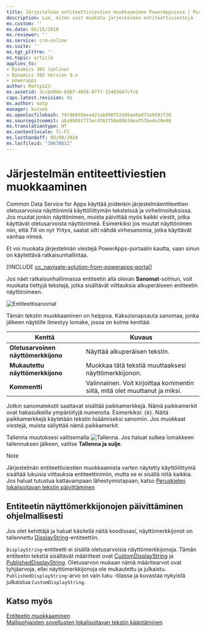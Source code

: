 ```yaml
---
title: Järjestelmän entiteettiviestien muokkaaminen PowerAppsissa | MicrosoftDocs
description: Lue, miten voit muokata järjestelmän entiteettiviestejä
ms.custom: ''
ms.date: 05/15/2018
ms.reviewer: ''
ms.service: crm-online
ms.suite: ''
ms.tgt_pltfrm: ''
ms.topic: article
applies_to:
- Dynamics 365 (online)
- Dynamics 365 Version 9.x
- powerapps
author: Mattp123
ms.assetid: 3ccbd8de-8d6f-4058-87f7-15463667cfc6
caps.latest.revision: 41
ms.author: matp
manager: kvivek
ms.openlocfilehash: 797d6855bea421abd90752dd9ae0ad73a9d92f38
ms.sourcegitcommit: aba996b1773ecdf62758e06b34eaf57bede29e08
ms.translationtype: HT
ms.contentlocale: fi-FI
ms.lasthandoff: 08/08/2018
ms.locfileid: "39678611"
---
```

# <a name="edit-system-entity-messages"></a>Järjestelmän entiteettiviestien muokkaaminen

Common Data Service for Apps käyttää joidenkin järjestelmäentiteettien oletusarvoisia näyttönimiä käyttöliittymän teksteissä ja virheilmoituksissa. Jos muutat jonkin näyttönimen, muista päivittää myös kaikki viestit, jotka käyttävät oletusarvoista näyttönimeä. Esimerkiksi jos muutat näyttönimen niin, että *Tili* on nyt *Yritys*, saatat silti nähdä virhesanomia, jotka käyttävät vanhaa nimeä.  

Et voi muokata järjestelmän viestejä PowerApps-portaalin kautta, vaan sinun on käytettävä ratkaisunhallintaa.

[!INCLUDE [cc_navigate-solution-from-powerapps-portal](../../includes/cc_navigate-solution-from-powerapps-portal.md)]

Jos näet ratkaisunhallinnassa entiteetin alla olevan **Sanomat**-solmun, voit muokata tiettyjä tekstejä, jotka sisältävät viittauksia alkuperäiseen entiteetin näyttönimeen. 

![Entiteettisanomat](../model-driven-apps/media/entity-messages.png)

Tämän tekstin muokkaaminen on helppoa. Kaksoisnapsauta sanomaa, jonka jälkeen näytölle ilmestyy lomake, jossa on kolme kenttää:  
  
|Kenttä|Kuvaus|  
|-----------|-----------------|  
|**Oletusarvoinen näyttömerkkijono**|Näyttää alkuperäisen tekstin.|  
|**Mukautettu näyttömerkkijono**|Muokkaa tätä tekstiä muuttaaksesi näyttömerkkijonon.|  
|**Kommentti**|Valinnainen. Voit kirjoittaa kommentin siitä, mitä olet muuttanut ja miksi.|  
  
Jotkin sanomatekstit saattavat sisältää paikkamerkkejä. Nämä paikkamerkit ovat hakasulkeilla ympäröityjä numeroita. Esimerkiksi: `{0}`. Näitä paikkamerkkejä käytetään tekstin lisäämiseksi sanomiin. Jos muokkaat viestejä, muista säilyttää nämä paikkamerkit. 

Tallenna muutoksesi valitsemalla ![Tallenna](media/save-entity-icon-solution-explorer.png). Jos haluat sulkea lomakkeen tallennuksen jälkeen, valitse **Tallenna ja sulje**.

> [!NOTE]
> Järjestelmän entiteettiviestien muokkaamista varten näytetty käyttöliittymä sisältää lukuisia viittauksia entiteettinimiin, mutta se ei sisällä niitä kaikkia. Jos haluat tutustua kattavampaan lähestymistapaan, katso [Peruskielen lokalisoitavan tekstin päivittäminen](../model-driven-apps/translate-localizable-text.md#updating-localizable-text-in-the-base-language)

## <a name="programmatically-update-entity-display-strings"></a>Entiteetin näyttömerkkijonojen päivittäminen ohjelmallisesti

Jos olet kehittäjä ja haluat käsitellä näitä koodissasi, näyttömerkkijonot on tallennettu [DisplayString](../../developer/common-data-service/reference/entities/displaystring.md)-entiteettiin. 

`DisplayString`-entiteetti ei sisällä oletusarvoisia näyttömerkkijonoja. Tämän entiteetin tekstiä sisältävät määritteet ovat [CustomDisplayString](../../developer/common-data-service/reference/entities/displaystring.md#BKMK_CustomDisplayString) ja [PublishedDisplayString](../../developer/common-data-service/reference/entities/displaystring.md#BKMK_PublishedDisplayString). Oletusarvon mukaan nämä määritearvot ovat tyhjäarvoja, ellei näyttömerkkijonoja ole mukautettu ja julkaistu. `PublishedDisplayString`-arvo on vain luku -tilassa ja kuvastaa nykyistä julkaistua `CustomDisplayString`.
 
## <a name="see-also"></a>Katso myös
[Entiteetin muokkaaminen](edit-entities.md)<br />
[Mallipohjaisten sovellusten lokalisoitavan tekstin kääntäminen](../model-driven-apps/translate-localizable-text.md)
